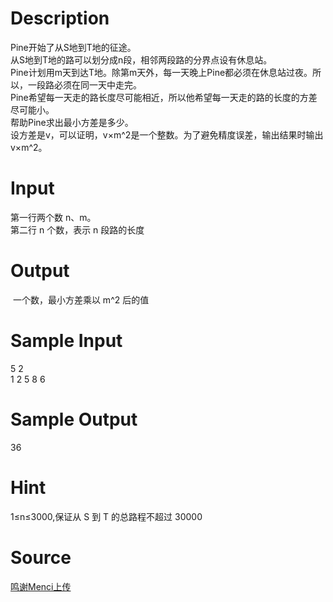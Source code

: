 
# Description

<div class="content"><div>Pine开始了从S地到T地的征途。</div>
<div>从S地到T地的路可以划分成n段，相邻两段路的分界点设有休息站。</div>
<div>Pine计划用m天到达T地。除第m天外，每一天晚上Pine都必须在休息站过夜。所以，一段路必须在同一天中走完。</div>
<div>Pine希望每一天走的路长度尽可能相近，所以他希望每一天走的路的长度的方差尽可能小。</div>
<div>帮助Pine求出最小方差是多少。</div>
<div>设方差是v，可以证明，v×m^2是一个整数。为了避免精度误差，输出结果时输出v×m^2。</div>
<div></div></div>

# Input

<div class="content"><div>第一行两个数 n、m。</div>
<div>第二行 n 个数，表示 n 段路的长度</div>
<div></div></div>

# Output

<div class="content"><p> 一个数，最小方差乘以 m^2 后的值</p>
<div></div></div>

# Sample Input

<div class="content"><span class="sampledata">5 2<br/>
1 2 5 8 6</span></div>

# Sample Output

<div class="content"><span class="sampledata">36</span></div>

# Hint

<div class="content"><p></p><p>1≤n≤3000,保证从 S 到 T 的总路程不超过 30000</p><p></p></div>

# Source

<div class="content"><p><a href="problemset.php?search=鸣谢Menci上传">鸣谢Menci上传</a></p></div>

